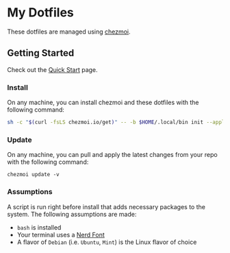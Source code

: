 # My Dotfiles

These dotfiles are managed using [chezmoi](https://www.chezmoi.io/).

## Getting Started

Check out the [Quick Start](https://www.chezmoi.io/quick-start/) page.

### Install

On any machine, you can install chezmoi and these dotfiles with the following command:

```bash
sh -c "$(curl -fsLS chezmoi.io/get)" -- -b $HOME/.local/bin init --apply pcbowers --ssh
```

### Update

On any machine, you can pull and apply the latest changes from your repo with the following command:

```
chezmoi update -v
```

### Assumptions

A script is run right before install that adds necessary packages to the system. The following assumptions are made:

- `bash` is installed
- Your terminal uses a [Nerd Font](https://www.nerdfonts.com/)
- A flavor of `Debian` (i.e. `Ubuntu`, `Mint`) is the Linux flavor of choice

